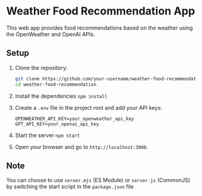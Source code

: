 # Weather Food Recommendation App

This web app provides food recommendations based on the weather using the OpenWeather and OpenAI APIs.

## Setup

1. Clone the repository:

   ```sh
   git clone https://github.com/your-username/weather-food-recommendation.git
   cd weather-food-recommendation


2. Install the dependencies
    `npm install`


3. Create a `.env` file in the project root and add your API keys:
    ```
    OPENWEATHER_API_KEY=your_openweather_api_key
    GPT_API_KEY=your_openai_api_key
    ```


4. Start the server
    `npm start`


5. Open your browser and go to `http://localhost:3000`.


## Note
You can choose to use `server.mjs` (ES Module) or `server.js` (CommonJS) by switching the start script in the `package.json` file
